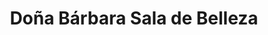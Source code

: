 ---
title: "Doña Bárbara Sala de Belleza"
url: /barranquilla/dona-barbara-sala-de-belleza/
shop: Friseur
---